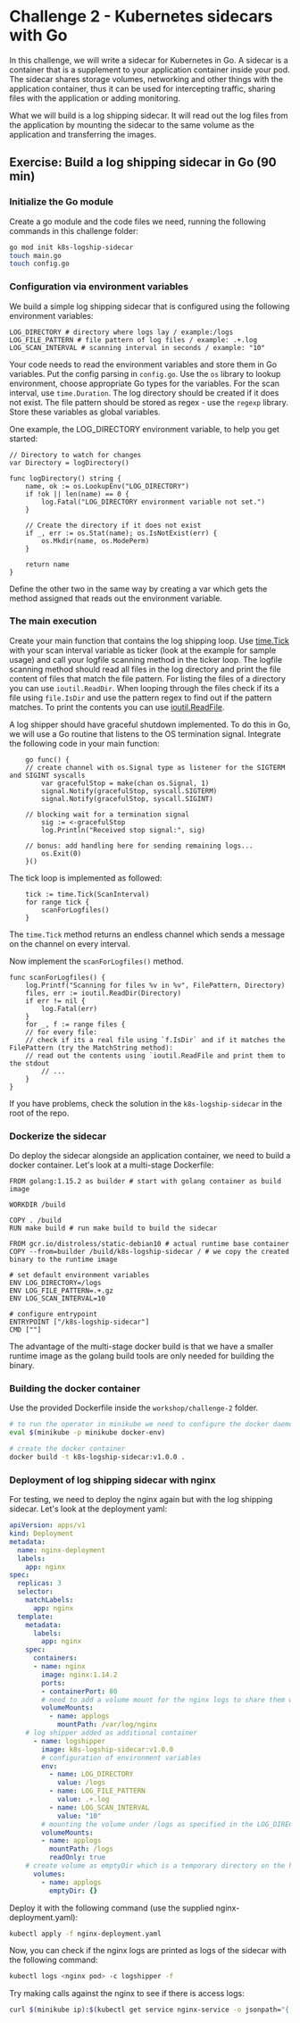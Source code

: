 # Challenge 2 - Kubernetes sidecars with Go

In this challenge, we will write a sidecar for Kubernetes in Go. A sidecar is a container that is a supplement to your application container inside your pod. The sidecar shares storage volumes, networking and other things with the application container, thus it can be used for intercepting traffic, sharing files with the application or adding monitoring. 

What we will build is a log shipping sidecar. It will read out the log files from the application by mounting the sidecar to the same volume as the application and transferring the images. 

## Exercise: Build a log shipping sidecar in Go (90 min)

### Initialize the Go module

Create a go module and the code files we need, running the following commands in this challenge folder:

```bash
go mod init k8s-logship-sidecar
touch main.go
touch config.go
```

### Configuration via environment variables
We build a simple log shipping sidecar that is configured using the following environment variables:
```
LOG_DIRECTORY # directory where logs lay / example:/logs
LOG_FILE_PATTERN # file pattern of log files / example: .+.log
LOG_SCAN_INTERVAL # scanning interval in seconds / example: "10"
``` 

Your code needs to read the environment variables and store them in Go variables. Put the config parsing in `config.go`. Use the `os` library to lookup environment, choose appropriate Go types for the variables. For the scan interval, use `time.Duration`. The log directory should be created if it does not exist. The file pattern should be stored as regex - use the `regexp` library. Store these variables as global variables. 

One example, the LOG_DIRECTORY environment variable, to help you get started:
```golang
// Directory to watch for changes
var Directory = logDirectory()

func logDirectory() string {
	name, ok := os.LookupEnv("LOG_DIRECTORY")
	if !ok || len(name) == 0 {
		log.Fatal("LOG_DIRECTORY environment variable not set.")
	}

	// Create the directory if it does not exist
	if _, err := os.Stat(name); os.IsNotExist(err) {
		os.Mkdir(name, os.ModePerm)
	}

	return name
}
```

Define the other two in the same way by creating a var which gets the method assigned that reads out the environment variable. 

### The main execution

Create your main function that contains the log shipping loop.
Use [time.Tick](https://golang.org/pkg/time/#Tick) with your scan interval variable as ticker (look at the example for sample usage) and call your logfile scanning method in the ticker loop. 
The logfile scanning method should read all files in the log directory and print the file content of files that match the file pattern. For listing the files of a directory you can use `ioutil.ReadDir`. When looping through the files check if its a file using `file.IsDir` and use the pattern regex to find out if the pattern matches. To print the contents you can use [ioutil.ReadFile](https://golang.org/pkg/io/ioutil/#example_ReadFile).

A log shipper should have graceful shutdown implemented. To do this in Go, we will use a Go routine that listens to the OS termination signal. 
Integrate the following code in your main function:

```golang
	go func() {
    // create channel with os.Signal type as listener for the SIGTERM and SIGINT syscalls
		var gracefulStop = make(chan os.Signal, 1)
		signal.Notify(gracefulStop, syscall.SIGTERM)
		signal.Notify(gracefulStop, syscall.SIGINT)

    // blocking wait for a termination signal
		sig := <-gracefulStop
		log.Println("Received stop signal:", sig)

    // bonus: add handling here for sending remaining logs...
		os.Exit(0)
	}()
```

The tick loop is implemented as followed:
```golang
	tick := time.Tick(ScanInterval)
	for range tick {
		scanForLogfiles()
	}
```
The `time.Tick` method returns an endless channel which sends a message on the channel on every interval.

Now implement the `scanForLogfiles()` method.

```golang
func scanForLogfiles() {
	log.Printf("Scanning for files %v in %v", FilePattern, Directory)
	files, err := ioutil.ReadDir(Directory)
	if err != nil {
		log.Fatal(err)
	}
	for _, f := range files {
    // for every file:
    // check if its a real file using `f.IsDir` and if it matches the FilePattern (try the MatchString method):
    // read out the contents using `ioutil.ReadFile and print them to the stdout
		// ...
	}
}

```


If you have problems, check the solution in the `k8s-logship-sidecar` in the root of the repo.

### Dockerize the sidecar

Do deploy the sidecar alongside an application container, we need to build a docker container.
Let's look at a multi-stage Dockerfile:
```
FROM golang:1.15.2 as builder # start with golang container as build image

WORKDIR /build

COPY . /build
RUN make build # run make build to build the sidecar

FROM gcr.io/distroless/static-debian10 # actual runtime base container  
COPY --from=builder /build/k8s-logship-sidecar / # we copy the created binary to the runtime image

# set default environment variables
ENV LOG_DIRECTORY=/logs
ENV LOG_FILE_PATTERN=.+.gz
ENV LOG_SCAN_INTERVAL=10

# configure entrypoint
ENTRYPOINT ["/k8s-logship-sidecar"]
CMD [""]
```

The advantage of the multi-stage docker build is that we have a smaller runtime image as the golang build tools are only needed for building the binary. 

### Building the docker container

Use the provided Dockerfile inside the `workshop/challenge-2` folder. 

```bash
# to run the operator in minikube we need to configure the docker daemon to use the minikube context
eval $(minikube -p minikube docker-env)

# create the docker container
docker build -t k8s-logship-sidecar:v1.0.0 .
```

### Deployment of log shipping sidecar with nginx 

For testing, we need to deploy the nginx again but with the log shipping sidecar.
Let's look at the deployment yaml:

```yaml
apiVersion: apps/v1
kind: Deployment
metadata:
  name: nginx-deployment
  labels:
    app: nginx
spec:
  replicas: 3
  selector:
    matchLabels:
      app: nginx
  template:
    metadata:
      labels:
        app: nginx
    spec:
      containers:
      - name: nginx
        image: nginx:1.14.2
        ports:
        - containerPort: 80
        # need to add a volume mount for the nginx logs to share them with the logshipper
        volumeMounts:
          - name: applogs
            mountPath: /var/log/nginx
    # log shipper added as additional container
      - name: logshipper
        image: k8s-logship-sidecar:v1.0.0
        # configuration of environment variables
        env:
          - name: LOG_DIRECTORY
            value: /logs
          - name: LOG_FILE_PATTERN
            value: .+.log
          - name: LOG_SCAN_INTERVAL
            value: "10"
        # mounting the volume under /logs as specified in the LOG_DIRECTORY environment variable
        volumeMounts:
        - name: applogs
          mountPath: /logs
          readOnly: true
    # create volume as emptyDir which is a temporary directory on the host 
      volumes:
        - name: applogs
          emptyDir: {}
```

Deploy it with the following command (use the supplied nginx-deployment.yaml):

```bash
kubectl apply -f nginx-deployment.yaml
```

Now, you can check if the nginx logs are printed as logs of the sidecar with the following command:

```bash
kubectl logs <nginx pod> -c logshipper -f
```

Try making calls against the nginx to see if there is access logs:
```bash
curl $(minikube ip):$(kubectl get service nginx-service -o jsonpath="{.spec.ports[0].nodePort}")
```
